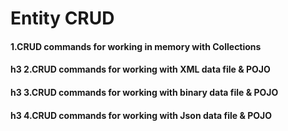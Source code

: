 # Entity CRUD
#### 1.CRUD commands for working in memory with Collections 
#### h3 2.CRUD commands for working with XML data file & POJO
#### h3 3.CRUD commands for working with binary data file & POJO
#### h3 4.CRUD commands for working with Json data file & POJO
